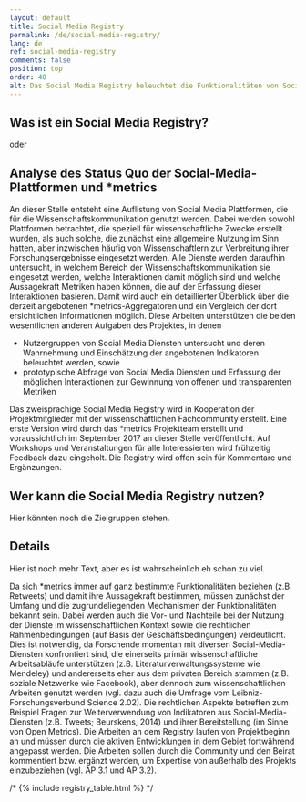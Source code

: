 ```yaml
---
layout: default
title: Social Media Registry
permalink: /de/social-media-registry/
lang: de
ref: social-media-registry
comments: false
position: top
order: 40
alt: Das Social Media Registry beleuchtet die Funktionalitäten von Social-Media-Diensten, ihren Nutzergruppen und die Eignung der daraus resultierenden Metriken für die Vermessung von Wissenschaftskommunikation."
---
```


## Was ist ein Social Media Registry?
oder
## Analyse des Status Quo der Social-Media-Plattformen und \*metrics

An dieser Stelle entsteht eine Auflistung von Social Media Plattformen, die für die Wissenschaftskommunikation genutzt werden. Dabei werden sowohl Plattformen betrachtet, die speziell für wissenschaftliche Zwecke erstellt wurden, als auch solche, die zunächst eine allgemeine Nutzung im Sinn hatten, aber inzwischen häufig von Wissenschaftlern zur Verbreitung ihrer Forschungsergebnisse eingesetzt werden. Alle Dienste werden daraufhin untersucht, in welchem Bereich der Wissenschaftskommunikation sie eingesetzt werden, welche Interaktionen damit möglich sind und welche Aussagekraft Metriken haben können, die auf der Erfassung dieser Interaktionen basieren.
Damit wird auch ein detaillierter Überblick über die derzeit angebotenen \*metrics-Aggregatoren und ein Vergleich der dort ersichtlichen Informationen möglich. Diese Arbeiten unterstützen die beiden wesentlichen anderen Aufgaben des Projektes, in denen
 - Nutzergruppen von Social Media Diensten untersucht und deren Wahrnehmung und Einschätzung der angebotenen Indikatoren beleuchtet werden, sowie
 - prototypische Abfrage von Social Media Diensten und Erfassung der möglichen Interaktionen zur Gewinnung von offenen und transparenten Metriken

Das zweisprachige Social Media Registry wird in Kooperation der Projektmitglieder mit der wissenschaftlichen Fachcommunity erstellt. Eine erste Version wird durch das \*metrics Projektteam erstellt und voraussichtlich im September 2017 an dieser Stelle veröffentlicht. Auf Workshops und Veranstaltungen für alle Interessierten wird frühzeitig Feedback dazu eingeholt. Die Registry wird offen sein für Kommentare und Ergänzungen.


## Wer kann die Social Media Registry nutzen?

Hier könnten noch die Zielgruppen stehen.



## Details

Hier ist noch mehr Text, aber es ist wahrscheinlich eh schon zu viel.

Da sich \*metrics immer auf ganz bestimmte Funktionalitäten beziehen (z.B. Retweets) und damit ihre
Aussagekraft bestimmen, müssen zunächst der Umfang und die zugrundeliegenden Mechanismen der
Funktionalitäten bekannt sein. Dabei werden auch die Vor- und Nachteile bei der Nutzung der Dienste
im wissenschaftlichen Kontext sowie die rechtlichen Rahmenbedingungen (auf Basis der Geschäftsbedingungen)
verdeutlicht. Dies ist notwendig, da Forschende momentan mit diversen Social-Media-
Diensten konfrontiert sind, die einerseits primär wissenschaftliche Arbeitsabläufe unterstützen (z.B.
Literaturverwaltungssysteme wie Mendeley) und andererseits eher aus dem privaten Bereich stammen
(z.B. soziale Netzwerke wie Facebook), aber dennoch zum wissenschaftlichen Arbeiten genutzt werden
(vgl. dazu auch die Umfrage vom Leibniz-Forschungsverbund Science 2.02). Die rechtlichen Aspekte
betreffen zum Beispiel Fragen zur Weiterverwendung von Indikatoren aus Social-Media-Diensten (z.B.
Tweets; Beurskens, 2014) und ihrer Bereitstellung (im Sinne von Open Metrics).
Die Arbeiten an dem Registry laufen von Projektbeginn an und müssen durch die aktiven Entwicklungen
in dem Gebiet fortwährend angepasst werden. Die Arbeiten sollen durch die Community und den
Beirat kommentiert bzw. ergänzt werden, um Expertise von außerhalb des Projekts einzubeziehen (vgl.
AP 3.1 und AP 3.2).

/* {% include registry_table.html %} */
